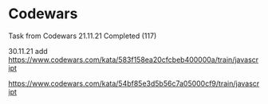 # Codewars
Task from Codewars
21.11.21 Completed (117)

30.11.21 add https://www.codewars.com/kata/583f158ea20cfcbeb400000a/train/javascript

https://www.codewars.com/kata/54bf85e3d5b56c7a05000cf9/train/javascript
